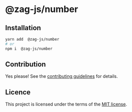 # @zag-js/number

## Installation

```sh
yarn add  @zag-js/number
# or
npm i  @zag-js/number
```

## Contribution

Yes please! See the [contributing guidelines](https://github.com/chakra-ui/zag/blob/main/CONTRIBUTING.md) for details.

## Licence

This project is licensed under the terms of the [MIT license](https://github.com/chakra-ui/zag/blob/main/LICENSE).
